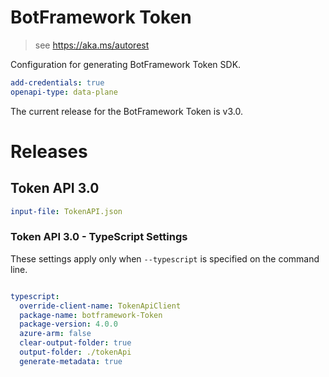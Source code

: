 ﻿# BotFramework Token

> see https://aka.ms/autorest

Configuration for generating BotFramework Token SDK.

``` yaml
add-credentials: true
openapi-type: data-plane
```
The current release for the BotFramework Token is v3.0.

# Releases

## Token API 3.0

``` yaml
input-file: TokenAPI.json
```

### Token API 3.0 - TypeScript Settings
These settings apply only when `--typescript` is specified on the command line.
``` yaml $(typescript)

typescript:
  override-client-name: TokenApiClient
  package-name: botframework-Token
  package-version: 4.0.0
  azure-arm: false
  clear-output-folder: true
  output-folder: ./tokenApi
  generate-metadata: true
```
